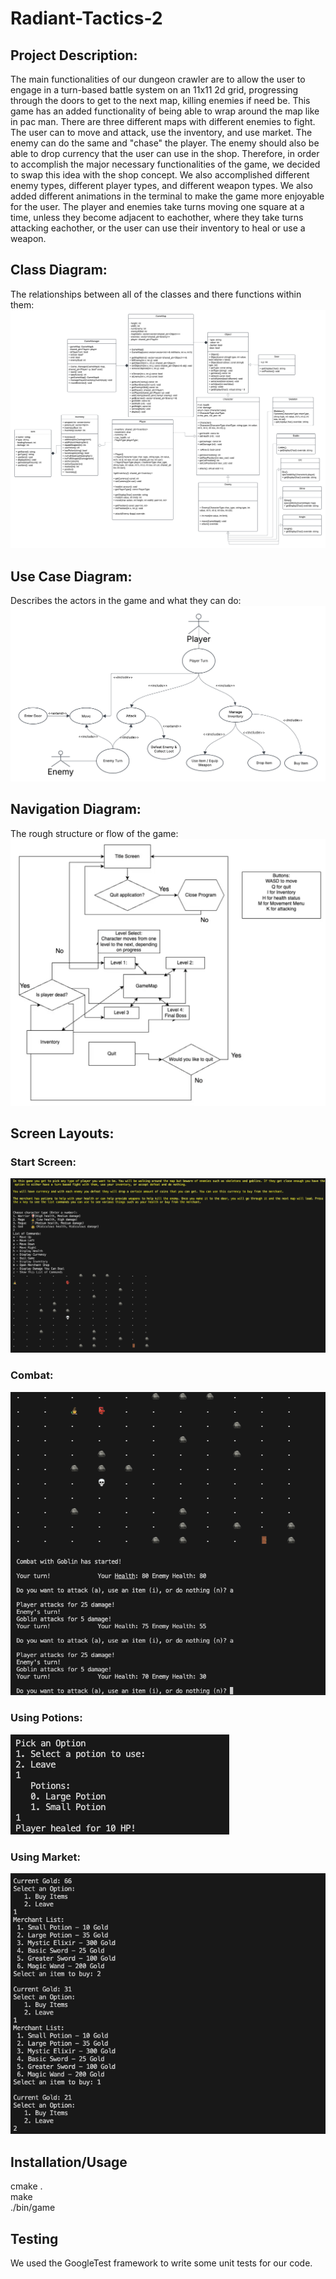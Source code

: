 # Radiant-Tactics-2
## Project Description:
The main functionalities of our dungeon crawler are to allow the user to engage in a turn-based battle system on an 11x11 2d grid, progressing through the doors to get to the next map, killing enemies if need be. This game has an added functionality of being able to wrap around the map like in pac man. There are three different maps with different enemies to fight. The user can to move and attack, use the inventory, and use market. The enemy can do the same and "chase" the player. The enemy should also be able to drop currency that the user can use in the shop. Therefore, in order to accomplish the major necessary functionalities of the game, we decided to swap this idea with the shop concept. We also accomplished different enemy types, different player types, and different weapon types. We also added different animations in the terminal to make the game more enjoyable for the user. The player and enemies take turns moving one square at a time, unless they become adjacent to eachother, where they take turns attacking eachother, or the user can use their inventory to heal or use a weapon.

## Class Diagram:
The relationships between all of the classes and there functions within them:
![alt text](images/class_diagram.png)  
## Use Case Diagram:
Describes the actors in the game and what they can do:
![alt text](images/use_case_diagram.png)  
## Navigation Diagram:
The rough structure or flow of the game:
![alt text](images/navigation.png)  
## Screen Layouts:
### Start Screen:
![alt text](images/start.png)  
### Combat:
![alt text](images/combat.png)  
### Using Potions:
![alt text](images/inventory_potion.png)  
### Using Market:
![alt text](images/market.png)  
## Installation/Usage
cmake .  
make  
./bin/game  
## Testing
We used the GoogleTest framework to write some unit tests for our code.
